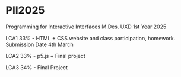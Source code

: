 # PII2025
Programming for Interactive Interfaces M.Des. UXD 1st Year 2025

LCA1 33% - HTML + CSS website and class participation, homework. Submission Date 4th March

LCA2 33% - p5.js + Final project

LCA3 34% - Final Project

